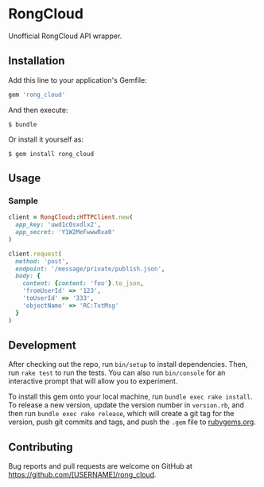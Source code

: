 # RongCloud

Unofficial RongCloud API wrapper.

## Installation

Add this line to your application's Gemfile:

```ruby
gem 'rong_cloud'
```

And then execute:

    $ bundle

Or install it yourself as:

    $ gem install rong_cloud

## Usage

### Sample

```ruby
client = RongCloud::HTTPClient.new(
  app_key: 'uwd1c0sxdlx2',
  app_secret: 'Y1W2MeFwwwRxa0'
)

client.request(
  method: 'post',
  endpoint: '/message/private/publish.json',
  body: {
    content: {content: 'foo'}.to_json,
    'fromUserId' => '123',
    'toUserId' => '333',
    'objectName' => 'RC:TxtMsg'
  }
)
```

## Development

After checking out the repo, run `bin/setup` to install dependencies. Then, run `rake test` to run the tests. You can also run `bin/console` for an interactive prompt that will allow you to experiment.

To install this gem onto your local machine, run `bundle exec rake install`. To release a new version, update the version number in `version.rb`, and then run `bundle exec rake release`, which will create a git tag for the version, push git commits and tags, and push the `.gem` file to [rubygems.org](https://rubygems.org).

## Contributing

Bug reports and pull requests are welcome on GitHub at https://github.com/[USERNAME]/rong_cloud.


